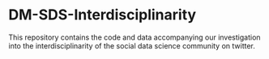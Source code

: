 # DM-SDS-Interdisciplinarity
This repository contains the code and data accompanying our investigation into the interdisciplinarity of the social data science community on twitter.
